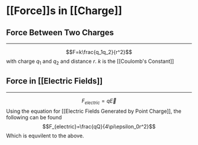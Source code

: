 # [[Force]]s in [[Charge]]
## Force Between Two Charges
---
$$F=k\frac{q_1q_2}{r^2}$$
with charge $q_1$ and $q_2$ and distance $r$. $k$ is the [[Coulomb's Constant]]

## Force in [[Electric Fields]]
---
$$F_{electric}=q\vec{E}$$
Using the equation for [[Electric Fields Generated by Point Charge]], the following can be found
$$F_{electric}=\frac{qQ}{4\pi\epsilon_0r^2}$$
Which is equvilent to the above.
